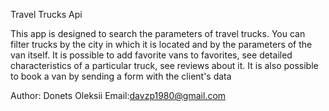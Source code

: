 Travel Trucks Api

This app is designed to search the parameters of travel trucks. You can filter
trucks by the city in which it is located and by the parameters of the van
itself. It is possible to add favorite vans to favorites, see detailed
characteristics of a particular truck, see reviews about it. It is also possible
to book a van by sending a form with the client's data

Author: Donets Oleksii Email:davzp1980@gmail.com
